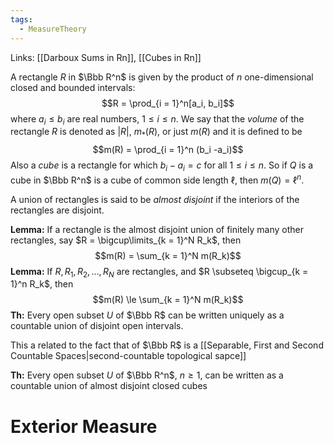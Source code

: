```yaml
---
tags:
  - MeasureTheory
---
```

Links: [[Darboux Sums in Rn]], [[Cubes in Rn]]

A rectangle $R$ in $\Bbb R^n$ is given by the product of $n$ one-dimensional closed and bounded intervals: $$R = \prod_{i = 1}^n[a_i, b_i]$$
where $a_i \le b_i$ are real numbers, $1\le i \le n$. We say that the *volume* of the rectangle $R$ is denoted as $|R|$, $m_*(R)$, or just $m(R)$ and it is defined to be $$m(R) = \prod_{i = 1}^n (b_i -a_i)$$
Also a *cube* is a rectangle for which $b_i - a_i = c$ for all $1 \le i \le n$. So if $Q$ is a cube in $\Bbb R^n$ is a cube of common side length $\ell$, then $m(Q) = \ell^n$.

A union of rectangles is said to be *almost disjoint* if the interiors of the rectangles are disjoint. 

**Lemma:** If a rectangle is the almost disjoint union of finitely many other rectangles, say $R = \bigcup\limits_{k = 1}^N R_k$, then $$m(R) = \sum_{k = 1}^N m(R_k)$$
**Lemma:** If $R, R_1, R_2, \dots, R_N$ are rectangles, and $R \subseteq \bigcup_{k = 1}^n R_k$, then $$m(R) \le \sum_{k = 1}^N m(R_k)$$
**Th:** Every open subset $U$ of $\Bbb R$ can be written uniquely as a countable union of disjoint open intervals. 

This a related to the fact that of $\Bbb R$ is a [[Separable, First and Second Countable Spaces|second-countable topological sapce]]

**Th:** Every open subset $U$ of $\Bbb R^n$, $n \ge 1$, can be written as a countable union of almost disjoint closed cubes

# Exterior Measure
